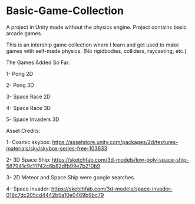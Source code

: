 # Basic-Game-Collection
A project in Unity made without the physics engine. Project contains basic arcade games.

This is an intership game collection where I learn and get used to make games with self-made physics. (No rigidbodies, colliders, raycasting, etc.)

The Games Added So Far:

1- Pong 2D

2- Pong 3D

3- Space Race 2D

4- Space Race 3D

5- Space Invaders 3D

Asset Credits:

1- Cosmic skybox: https://assetstore.unity.com/packages/2d/textures-materials/sky/skybox-series-free-103633

2- 3D Space Ship: https://sketchfab.com/3d-models/low-poly-space-ship-587941c9c11742c6b82dfb99e7b210b9

3- 2D Meteor and Space Ship were google searches.

4- Space Invader: https://sketchfab.com/3d-models/space-invader-018c7dc205cd4442b5a10e0469b9bc79
